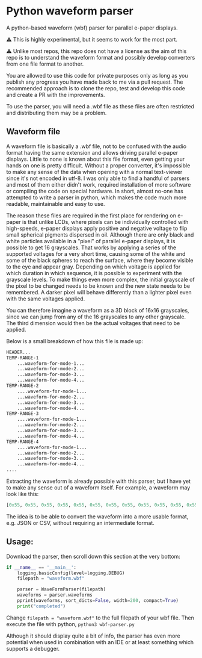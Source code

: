 # Python waveform parser
A python-based waveform (wbf) parser for parallel e-paper displays. 

⚠️ This is highly experimental, but it seems to work for the most part.

⚠️ Unlike most repos, this repo does not have a license as the aim of this repo is to understand the waveform format and possibly develop converters from one file format to another. 

You are allowed to use this code for private purposes only as long as you publish any progress you have made back to me via a pull request. The recommended approach is to clone the repo, test and develop this code and create a PR with the improvements.

To use the parser, you will need a .wbf file as these files are often restricted and distributing them may be a problem.


## Waveform file
A waveform file is basically a .wbf file, not to be confused with the audio format having the same extension and allows driving parallel e-paper displays. 
Little to none is known about this file format, even getting your hands on one is pretty difficult. 
Without a proper converter, it's impossible to make any sense of the data when opening with a normal text-viewer since it's not encoded in utf-8. I was only able to find a handful of parsers and most of them either didn't work, required installation of more software or compiling the code on special hardware. In short, almost no-one has attempted to write a parser in python, which makes the code much more readable, maintainable and easy to use. 

The reason these files are required in the first place for rendering on e-paper is that unlike LCDs, where pixels can be individually controlled with high-speeds, e-paper displays apply positive and negative voltage to flip small spherical pigments dispersed in oil. Although there are only black and white particles available in a "pixel" of parallel e-paper displays, it is possible to get 16 grayscales. That works by applying a series of the supported voltages for a very short time, causing some of the white and some of the black spheres to reach the surface, where they become visible to the eye and appear gray. Depending on which voltage is applied for which duration in which sequence, it is possible to experiment with the grayscale levels. To make things even more complex, the initial grayscale of the pixel to be changed needs to be known and the new state needa to be remembered. A darker pixel will behave differently than a lighter pixel even with the same voltages applied.

You can therefore imagine a waveform as a 3D block of 16x16 grayscales, since we can jump from any of the 16 grayscales to any other grayscale. The third dimension would then be the actual voltages that need to be applied.


Below is a small breakdown of how this file is made up:
```txt
HEADER...
TEMP-RANGE-1
    ...waveform-for-mode-1...
    ...waveform-for-mode-2...
    ...waveform-for-mode-3...
    ...waveform-for-mode-4...
TEMP-RANGE-2
    ....waveform-for-mode-1...
    ...waveform-for-mode-2...
    ...waveform-for-mode-3...
    ...waveform-for-mode-4...
TEMP-RANGE-3
    ....waveform-for-mode-1...
    ...waveform-for-mode-2...
    ...waveform-for-mode-3...
    ...waveform-for-mode-4...
TEMP-RANGE-4
    ....waveform-for-mode-1...
    ...waveform-for-mode-2...
    ...waveform-for-mode-3...
    ...waveform-for-mode-4...
....
```

Extracting the waveform is already possible with this parser, but I have yet to make any sense out of a waveform itself. For example, a waveform may look like this:
```py
[0x55, 0x55, 0x55, 0x55, 0x55, 0x55, 0x55, 0x55, 0x55, 0x55, 0x55, 0x55, 0x55, 0x55, 0x55, 0x55, 0x55, 0x55, 0x00, 0xAA, 0xAA, 0xAA, 0xAA, 0xAA, 0xAA, 0xAA, 0xAA, 0xAA, 0xAA, 0xAA, 0xAA, 0xAA, 0xAA, 0xAA, 0xAA, 0xAA, 0xAA, 0x00, 0xFF, 0x01, 0xB0, 0xB0, 0x70, 0x40, 0x00, 0x00]
```

The idea is to be able to convert the waveform into a more usable format, e.g. JSON or CSV, without requiring an intermediate format.

## Usage:
Download the parser, then scroll down this section at the very bottom:
```py
if __name__ == '__main__':
	logging.basicConfig(level=logging.DEBUG)
	filepath = "waveform.wbf"

	parser = WaveFormParser(filepath)
	waveforms = parser.waveforms
	pprint(waveforms, sort_dicts=False, width=200, compact=True)
	print("completed")
```
Change `filepath = "waveform.wbf"` to the full filepath of your wbf file. Then execute the file with python, `python3 wbf-parser.py`

Although it should display quite a bit of info, the parser has even more potential when used in combination with an IDE or at least something which supports a debugger. 






